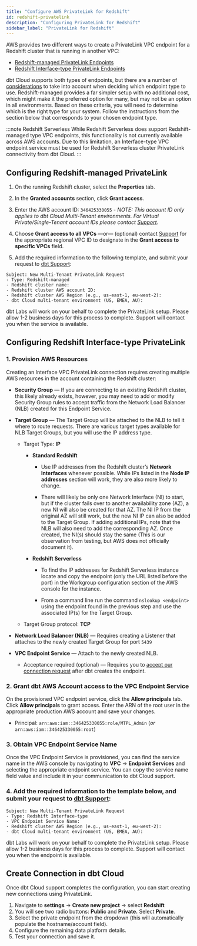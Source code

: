 ```yaml
---
title: "Configure AWS PrivateLink for Redshift"
id: redshift-privatelink
description: "Configuring PrivateLink for Redshift"
sidebar_label: "PrivateLink for Redshift"
---
```


AWS provides two different ways to create a PrivateLink VPC endpoint for a Redshift cluster that is running in another VPC: 
- [Redshift-managed PrivateLink Endpoints](https://docs.aws.amazon.com/redshift/latest/mgmt/managing-cluster-cross-vpc.html)
- [Redshift Interface-type PrivateLink Endpoints](https://docs.aws.amazon.com/redshift/latest/mgmt/security-private-link.html)

dbt Cloud supports both types of endpoints, but there are a number of [considerations](https://docs.aws.amazon.com/redshift/latest/mgmt/managing-cluster-cross-vpc.html#managing-cluster-cross-vpc-considerations) to take into account when deciding which endpoint type to use. Redshift-managed provides a far simpler setup with no additional cost, which might make it the preferred option for many, but may not be an option in all environments. Based on these criteria, you will need to determine which is the right type for your system. Follow the instructions from the section below that corresponds to your chosen endpoint type.

:::note Redshift Serverless
While Redshift Serverless does support Redshift-managed type VPC endpoints, this functionality is not currently available across AWS accounts. Due to this limitation, an Interface-type VPC endpoint service must be used for Redshift Serverless cluster PrivateLink connectivity from dbt Cloud. 
:::

## Configuring Redshift-managed PrivateLink

1. On the running Redshift cluster, select the **Properties** tab.

<Lightbox src="/img/docs/dbt-cloud/redshiftprivatelink1.png" title="Redshift Properties tab"/>

2. In the **Granted accounts** section, click **Grant access**.

<Lightbox src="/img/docs/dbt-cloud/redshiftprivatelink2.png" title="Redshift granted accounts"/>

3. Enter the AWS account ID: `346425330055` - _NOTE: This account ID only applies to dbt Cloud Multi-Tenant environments. For Virtual Private/Single-Tenant account IDs please contact [Support](https://docs.getdbt.com/community/resources/getting-help#dbt-cloud-support)._

4. Choose **Grant access to all VPCs** &mdash;or&mdash; (optional) contact [Support](https://docs.getdbt.com/community/resources/getting-help#dbt-cloud-support) for the appropriate regional VPC ID to designate in the **Grant access to specific VPCs** field.

<Lightbox src="/img/docs/dbt-cloud/redshiftprivatelink3.png" title="Redshift grant access"/>

5. Add the required information to the following template, and submit your request to [dbt Support](https://docs.getdbt.com/community/resources/getting-help#dbt-cloud-support):

```
Subject: New Multi-Tenant PrivateLink Request
- Type: Redshift-managed
- Redshift cluster name:
- Redshift cluster AWS account ID:
- Redshift cluster AWS Region (e.g., us-east-1, eu-west-2):
- dbt Cloud multi-tenant environment (US, EMEA, AU):
```

dbt Labs will work on your behalf to complete the PrivateLink setup. Please allow 1-2 business days for this process to complete. Support will contact you when the service is available.

## Configuring Redshift Interface-type PrivateLink

### 1. Provision AWS Resources

Creating an Interface VPC PrivateLink connection requires creating multiple AWS resources in the account containing the Redshift cluster:

- **Security Group** &mdash; If you are connecting to an existing Redshift cluster, this likely already exists, however, you may need to add or modify Security Group rules to accept traffic from the Network Load Balancer (NLB) created for this Endpoint Service.
- **Target Group** &mdash; The Target Group will be attached to the NLB to tell it where to route requests. There are various target types available for NLB Target Groups, but you will use the IP address type.
    
    - Target Type: **IP**

        - **Standard Redshift**

            - Use IP addresses from the Redshift cluster’s **Network Interfaces** whenever possible. While IPs listed in the **Node IP addresses** section will work, they are also more likely to change.
            <Lightbox src="/img/docs/dbt-cloud/redshiftprivatelink4.png" title="Target type: IP address"/>

            - There will likely be only one Network Interface (NI) to start, but if the cluster fails over to another availability zone (AZ), a new NI will also be created for that AZ. The NI IP from the original AZ will still work, but the new NI IP can also be added to the Target Group. If adding additional IPs, note that the NLB will also need to add the corresponding AZ. Once created, the NI(s) should stay the same (This is our observation from testing, but AWS does not officially document it).

        - **Redshift Serverless**

            - To find the IP addresses for Redshift Serverless instance locate and copy the endpoint (only the URL listed before the port) in the Workgroup configuration section of the AWS console for the instance.
            <Lightbox src="/img/docs/dbt-cloud/redshiftserverless.png" title="Redshift Serverless endpoint"/>

            - From a command line run the command `nslookup <endpoint>` using the endpoint found in the previous step and use the associated IP(s) for the Target Group.

    - Target Group protocol: **TCP** 

- **Network Load Balancer (NLB)** &mdash; Requires creating a Listener that attaches to the newly created Target Group for port `5439`
- **VPC Endpoint Service** &mdash; Attach to the newly created NLB.
    - Acceptance required (optional) &mdash; Requires you to [accept our connection request](https://docs.aws.amazon.com/vpc/latest/privatelink/configure-endpoint-service.html#accept-reject-connection-requests) after dbt creates the endpoint.

### 2. Grant dbt AWS Account access to the VPC Endpoint Service

On the provisioned VPC endpoint service, click the **Allow principals** tab. Click **Allow principals** to grant access. Enter the ARN of the root user in the appropriate production AWS account and save your changes.

 - Principal: `arn:aws:iam::346425330055:role/MTPL_Admin` (_or_ `arn:aws:iam::346425330055:root`)

<Lightbox src="/img/docs/dbt-cloud/redshiftprivatelink5.png" title="Enter ARN"/>

### 3. Obtain VPC Endpoint Service Name

Once the VPC Endpoint Service is provisioned, you can find the service name in the AWS console by navigating to **VPC** → **Endpoint Services** and selecting the appropriate endpoint service. You can copy the service name field value and include it in your communication to dbt Cloud support.

<Lightbox src="/img/docs/dbt-cloud/redshiftprivatelink6.png" title="Get service name field value"/>

### 4. Add the required information to the template below, and submit your request to [dbt Support](https://docs.getdbt.com/community/resources/getting-help#dbt-cloud-support):
```
Subject: New Multi-Tenant PrivateLink Request
- Type: Redshift Interface-type
- VPC Endpoint Service Name:
- Redshift cluster AWS Region (e.g., us-east-1, eu-west-2):
- dbt Cloud multi-tenant environment (US, EMEA, AU):
```

dbt Labs will work on your behalf to complete the PrivateLink setup. Please allow 1-2 business days for this process to complete. Support will contact you when the endpoint is available.

## Create Connection in dbt Cloud

Once dbt Cloud support completes the configuration, you can start creating new connections using PrivateLink.

1. Navigate to **settings** → **Create new project** → select **Redshift**
2. You will see two radio buttons: **Public** and **Private.** Select **Private**. 
3. Select the private endpoint from the dropdown (this will automatically populate the hostname/account field).
4. Configure the remaining data platform details.
5. Test your connection and save it.
